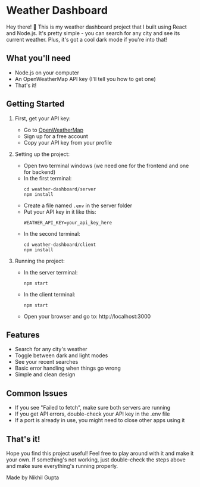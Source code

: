 # Weather Dashboard

Hey there! 👋 This is my weather dashboard project that I built using React and Node.js. It's pretty simple - you can search for any city and see its current weather. Plus, it's got a cool dark mode if you're into that!

## What you'll need
- Node.js on your computer
- An OpenWeatherMap API key (I'll tell you how to get one)
- That's it!

## Getting Started

1. First, get your API key:
   - Go to [OpenWeatherMap](https://openweathermap.org/)
   - Sign up for a free account
   - Copy your API key from your profile

2. Setting up the project:
   - Open two terminal windows (we need one for the frontend and one for backend)
   - In the first terminal:
     ```
     cd weather-dashboard/server
     npm install
     ```
   - Create a file named `.env` in the server folder
   - Put your API key in it like this:
     ```
     WEATHER_API_KEY=your_api_key_here
     ```
   - In the second terminal:
     ```
     cd weather-dashboard/client
     npm install
     ```

3. Running the project:
   - In the server terminal:
     ```
     npm start
     ```
   - In the client terminal:
     ```
     npm start
     ```
   - Open your browser and go to: http://localhost:3000

## Features
- Search for any city's weather
- Toggle between dark and light modes
- See your recent searches
- Basic error handling when things go wrong
- Simple and clean design

## Common Issues
- If you see "Failed to fetch", make sure both servers are running
- If you get API errors, double-check your API key in the .env file
- If a port is already in use, you might need to close other apps using it

## That's it!
Hope you find this project useful! Feel free to play around with it and make it your own. If something's not working, just double-check the steps above and make sure everything's running properly.

Made by Nikhil Gupta